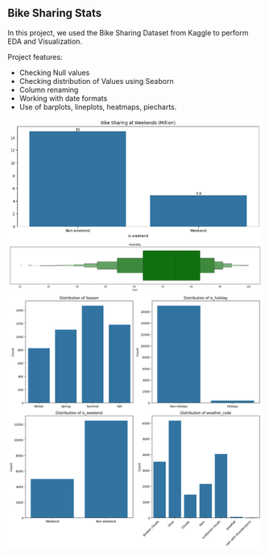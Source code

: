 ## Bike Sharing Stats

In this project, we used the Bike Sharing Dataset from Kaggle to perform EDA and Visualization.

Project features:
* Checking Null values
* Checking distribution of Values using Seaborn
* Column renaming
* Working with date formats
* Use of barplots, lineplots, heatmaps, piecharts.


![screenshot](images/bar_chart.png)
![screenshot](images/humidity.png)
![screenshot](images/various_bar_charts.png)
